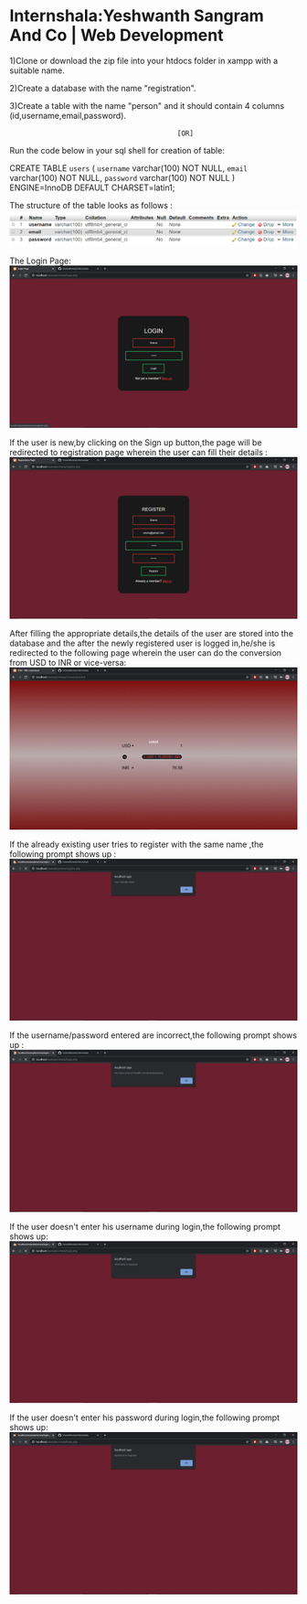 # Internshala:Yeshwanth Sangram And Co | Web Development

1)Clone or download the zip file into your htdocs folder in xampp with a suitable name.

2)Create a database with the name "registration".

3)Create a table with the name "person" and it should contain 4 columns (id,username,email,password).
                                             
                                             
                                             [OR]
Run the code below in your sql shell for creation of table:

  CREATE TABLE `users` (
              `username` varchar(100) NOT NULL,
              `email` varchar(100) NOT NULL,
              `password` varchar(100) NOT NULL
            ) ENGINE=InnoDB DEFAULT CHARSET=latin1;
            
The structure of the table looks as follows :
![](images/DBstruct.PNG)

The Login Page:
![](images/login1.png)


If the user is new,by clicking on the Sign up button,the page will be redirected to registration page wherein the user can fill their details :
![](images/register1.png)


After filling the appropriate details,the details of the user are stored into the database and the after the newly registered user is logged in,he/she is redirected to the following page wherein the user can do the conversion from USD to INR or vice-versa:
![](images/convert1.png)


If the already existing user tries to register with the same name ,the following prompt shows up :
![](images/exists1.png)


If the username/password entered are incorrect,the following prompt shows up :
![](images/in%20user%20&%20pass1.png)


If the user doesn't enter his username during login,the following prompt shows up:
![](images/usn%20req1.png)


If the user doesn't enter his password during login,the following prompt shows up:
![](images/pass%20req1.png)
